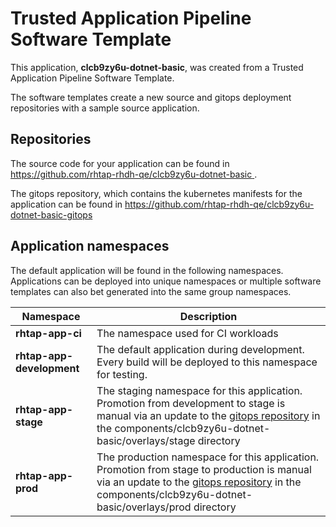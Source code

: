 # Trusted Application Pipeline Software Template

This application, **clcb9zy6u-dotnet-basic**, was created from a Trusted Application Pipeline Software Template.

The software templates create a new source and gitops deployment repositories with a sample source application. 

## Repositories

The source code for your application can be found in [https://github.com/rhtap-rhdh-qe/clcb9zy6u-dotnet-basic ](https://github.com/rhtap-rhdh-qe/clcb9zy6u-dotnet-basic ).
 
The gitops repository, which contains the kubernetes manifests for the application can be found in 
[https://github.com/rhtap-rhdh-qe/clcb9zy6u-dotnet-basic-gitops ](https://github.com/rhtap-rhdh-qe/clcb9zy6u-dotnet-basic-gitops ) 

## Application namespaces 

The default application will be found in the following namespaces. Applications can be deployed into unique namespaces or multiple software templates can also bet generated into the same group namespaces.  

|  Namespace   |  Description   |  
| -------- | -------- |
| **rhtap-app-ci** | The namespace used for CI workloads |
| **rhtap-app-development** | The default application during development. Every build will be deployed to this namespace for testing. |
| **rhtap-app-stage** | The staging namespace for this application. Promotion from development to stage is manual via an update to the [gitops repository](https://github.com/rhtap-rhdh-qe/clcb9zy6u-dotnet-basic-gitops ) in the components/clcb9zy6u-dotnet-basic/overlays/stage directory |
| **rhtap-app-prod** | The production namespace for this application. Promotion from stage to production is manual via an update to the [gitops repository](https://github.com/rhtap-rhdh-qe/clcb9zy6u-dotnet-basic-gitops ) in the components/clcb9zy6u-dotnet-basic/overlays/prod directory |